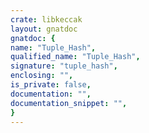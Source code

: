 ```yaml
---
crate: libkeccak
layout: gnatdoc
gnatdoc: {
name: "Tuple_Hash",
qualified_name: "Tuple_Hash",
signature: "tuple_hash",
enclosing: "",
is_private: false,
documentation: "",
documentation_snippet: "",
}
---
```

